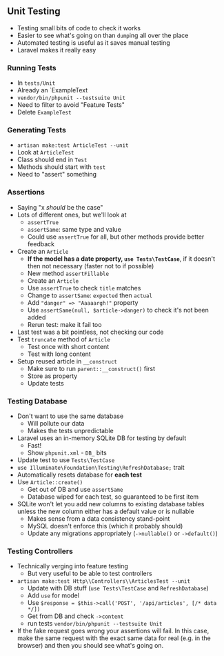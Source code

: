 ## Unit Testing

- Testing small bits of code to check it works
- Easier to see what's going on than `dump`ing all over the place
- Automated testing is useful as it saves manual testing
- Laravel makes it really easy


### Running Tests

- In `tests/Unit`
- Already an `ExampleText
- `vendor/bin/phpunit --testsuite Unit`
- Need to filter to avoid "Feature Tests"
- Delete `ExampleTest`

### Generating Tests

- `artisan make:test ArticleTest --unit`
- Look at `ArticleTest`
- Class should end in `Test`
- Methods should start with `test`
- Need to "assert" something

### Assertions

- Saying "x *should* be the case"
- Lots of different ones, but we'll look at
    - `assertTrue`
    - `assertSame`: same type and value
    - Could use `assertTrue` for all, but other methods provide better feedback
- Create an `Article`
    - **If the model has a date property, `use Tests\TestCase`**, if it doesn't then not necessary (faster not to if possible)
    - New method `assertFillable`
    - Create an `Article`
    - Use `assertTrue` to check `title` matches
    - Change to `assertSame`: `expected` then `actual`
    - Add `"danger" => "Aaaaargh!"` property
    - Use `assertSame(null, $article->danger)` to check it's not been added
    - Rerun test: make it fail too
- Last test was a bit pointless, not checking our code
- Test `truncate` method of `Article`
    - Test once with short content
    - Test with long content
- Setup reused article in `__construct`
    - Make sure to run `parent::__construct()` first
    - Store as property
    - Update tests

### Testing Database

- Don't want to use the same database
    - Will pollute our data
    - Makes the tests unpredictable
- Laravel uses an in-memory SQLite DB for testing by default
    - Fast!
    - Show `phpunit.xml` - `DB_` bits
- Update test to use `Tests\TestCase`
- `use Illuminate\Foundation\Testing\RefreshDatabase;` trait
- Automatically resets database for **each test**
- Use `Article::create()`
    - Get out of DB and use `assertSame`
    - Database wiped for each test, so guaranteed to be first item
- SQLite won't let you add new columns to existing database tables unless the new column either has a default value or is nullable
    - Makes sense from a data consistency stand-point
    - MySQL doesn't enforce this (which it probably should)
    - Update any migrations appropriately (`->nullable()` or `->default()`)


### Testing Controllers

- Technically verging into feature testing
    - But very useful to be able to test controllers
- `artisan make:test Http\\Controllers\\ArticlesTest --unit`
    - Update with DB stuff (`use Tests\TestCase` and `RefreshDatabase`)
    - Add `use` for model
    - Use `$response = $this->call('POST', '/api/articles', [/* data */])`
    - Get from DB and check `->content`
    - run tests `vendor/bin/phpunit --testsuite Unit`
- If the fake request goes wrong your assertions will fail. In this case, make the same request with the exact same data for real (e.g. in the browser) and then you should see what's going on.
